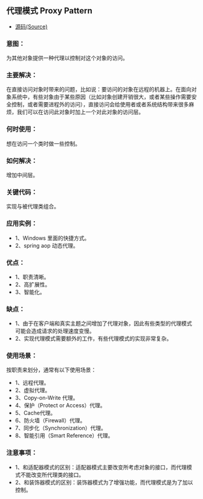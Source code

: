 ## 代理模式 Proxy Pattern
- [源码(Source)](../proxy)
### 意图：
为其他对象提供一种代理以控制对这个对象的访问。

### 主要解决：
在直接访问对象时带来的问题，比如说：要访问的对象在远程的机器上。在面向对象系统中，有些对象由于某些原因（比如对象创建开销很大，或者某些操作需要安全控制，或者需要进程外的访问），直接访问会给使用者或者系统结构带来很多麻烦，我们可以在访问此对象时加上一个对此对象的访问层。

### 何时使用：
想在访问一个类时做一些控制。

### 如何解决：
增加中间层。

### 关键代码：
实现与被代理类组合。

### 应用实例： 
- 1、Windows 里面的快捷方式。 
- 2、spring aop 动态代理。

### 优点： 
- 1、职责清晰。 
- 2、高扩展性。 
- 3、智能化。

### 缺点： 
- 1、由于在客户端和真实主题之间增加了代理对象，因此有些类型的代理模式可能会造成请求的处理速度变慢。 
- 2、实现代理模式需要额外的工作，有些代理模式的实现非常复杂。

### 使用场景：
按职责来划分，通常有以下使用场景： 
- 1、远程代理。 
- 2、虚拟代理。 
- 3、Copy-on-Write 代理。 
- 4、保护（Protect or Access）代理。 
- 5、Cache代理。 
- 6、防火墙（Firewall）代理。 
- 7、同步化（Synchronization）代理。 
- 8、智能引用（Smart Reference）代理。

### 注意事项： 
- 1、和适配器模式的区别：适配器模式主要改变所考虑对象的接口，而代理模式不能改变所代理类的接口。 
- 2、和装饰器模式的区别：装饰器模式为了增强功能，而代理模式是为了加以控制。
